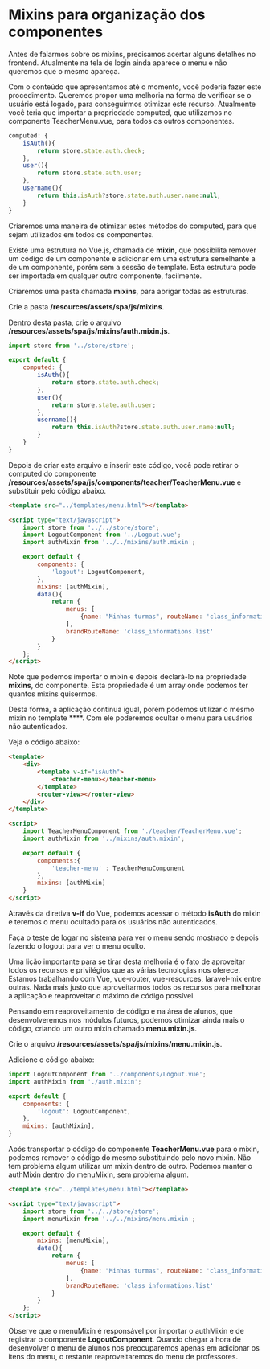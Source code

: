 # Mixins para organização dos componentes

Antes de falarmos sobre os mixins, precisamos acertar alguns detalhes no frontend. Atualmente na tela de login ainda aparece o menu e não queremos que o mesmo apareça.

Com o conteúdo que apresentamos até o momento, você poderia fazer este procedimento. Queremos propor uma melhoria na forma de verificar se o usuário está logado, para conseguirmos otimizar este recurso. Atualmente você teria que importar a propriedade computed, que utilizamos no componente TeacherMenu.vue, para todos os outros componentes.

```js
computed: {
    isAuth(){
        return store.state.auth.check;
    },
    user(){
        return store.state.auth.user;
    },
    username(){
        return this.isAuth?store.state.auth.user.name:null;
    }
}
```

Criaremos uma maneira de otimizar estes métodos do computed, para que sejam utilizados em todos os componentes.

Existe uma estrutura no Vue.js, chamada de **mixin**, que possibilita remover um código de um componente e adicionar em uma estrutura semelhante a de um componente, porém sem a sessão de template. Esta estrutura pode ser importada em qualquer outro componente, facilmente.

Criaremos uma pasta chamada **mixins**, para abrigar todas as estruturas. 

Crie a pasta **/resources/assets/spa/js/mixins**.

Dentro desta pasta, crie o arquivo **/resources/assets/spa/js/mixins/auth.mixin.js**.

```js
import store from '../store/store';

export default {
    computed: {
        isAuth(){
            return store.state.auth.check;
        },
        user(){
            return store.state.auth.user;
        },
        username(){
            return this.isAuth?store.state.auth.user.name:null;
        }
    }    
}
```

Depois de criar este arquivo e inserir este código, você pode retirar o computed do componente **/resources/assets/spa/js/components/teacher/TeacherMenu.vue** e substituir pelo código abaixo.

```html
<template src="../templates/menu.html"></template>

<script type="text/javascript">
    import store from '../../store/store';
    import LogoutComponent from '../Logout.vue';
    import authMixin from '../../mixins/auth.mixin';

    export default {
        components: {
            'logout': LogoutComponent,
        },
        mixins: [authMixin],
        data(){
            return {
                menus: [
                    {name: "Minhas turmas", routeName: 'class_informations.list'}
                ],
                brandRouteName: 'class_informations.list'
            }
        }
    };
</script>
```

Note que podemos importar o mixin e depois declará-lo na propriedade **mixins**, do componente. Esta propriedade é um array onde podemos ter quantos mixins quisermos.

Desta forma, a aplicação continua igual, porém podemos utilizar o mesmo mixin no template ****. Com ele poderemos ocultar o menu para usuários não autenticados. 

Veja o código abaixo:

```html
<template>
    <div>
        <template v-if="isAuth">
            <teacher-menu></teacher-menu>
        </template>
        <router-view></router-view>
    </div>
</template>

<script>
    import TeacherMenuComponent from './teacher/TeacherMenu.vue';
    import authMixin from '../mixins/auth.mixin';

    export default {
        components:{
            'teacher-menu' : TeacherMenuComponent
        },
        mixins: [authMixin]
    }
</script>
```

Através da diretiva **v-if** do Vue, podemos acessar o método **isAuth** do mixin e teremos o menu ocultado para os usuários não autenticados.

Faça o teste de logar no sistema para ver o menu sendo mostrado e depois fazendo o logout para ver o menu oculto.

Uma lição importante para se tirar desta melhoria é o fato de aproveitar todos os recursos e privilégios que as várias tecnologias nos oferece. Estamos trabalhando com Vue, vue-router, vue-resources, laravel-mix entre outras. Nada mais justo que aproveitarmos todos os recursos para melhorar a aplicação e reaproveitar o máximo de código possível.

Pensando em reaproveitamento de código e na área de alunos, que desenvolveremos nos módulos futuros, podemos otimizar ainda mais o código, criando um outro mixin chamado **menu.mixin.js**.

Crie o arquivo **/resources/assets/spa/js/mixins/menu.mixin.js**. 

Adicione o código abaixo:

```js
import LogoutComponent from '../components/Logout.vue';
import authMixin from './auth.mixin';

export default {
    components: {
        'logout': LogoutComponent,
    },
    mixins: [authMixin],
}
```

Após transportar o código do componente **TeacherMenu.vue** para o mixin, podemos remover o código do mesmo substituindo pelo novo mixin. Não tem problema algum utilizar um mixin dentro de outro. Podemos manter o authMixin dentro do menuMixin, sem problema algum.

```html
<template src="../templates/menu.html"></template>

<script type="text/javascript">
    import store from '../../store/store';
    import menuMixin from '../../mixins/menu.mixin';

    export default {
        mixins: [menuMixin],
        data(){
            return {
                menus: [
                    {name: "Minhas turmas", routeName: 'class_informations.list'}
                ],
                brandRouteName: 'class_informations.list'
            }
        }
    };
</script>
```

Observe que o menuMixin é responsável por importar o authMixin e de registrar o componente **LogoutComponent**. Quando chegar a hora de desenvolver o menu de alunos nos preocuparemos apenas em adicionar os itens do menu, o restante reaproveitaremos do menu de professores.